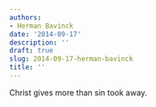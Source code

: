 ```yaml
---
authors:
- Herman Bavinck
date: '2014-09-17'
description: ''
draft: true
slug: 2014-09-17-herman-bavinck
title: ''
---
```

Christ gives more than sin took away.



